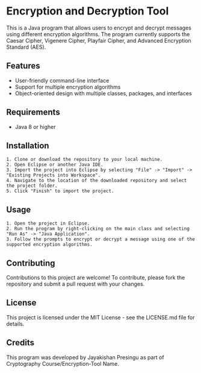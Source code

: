 # Encryption and Decryption Tool
This is a Java program that allows users to encrypt and decrypt messages using different encryption algorithms. The program currently supports the Caesar Cipher, Vigenere Cipher, Playfair Cipher, and Advanced Encryption Standard (AES).

## Features
* User-friendly command-line interface
* Support for multiple encryption algorithms
* Object-oriented design with multiple classes, packages, and interfaces

## Requirements
* Java 8 or higher

## Installation
    1. Clone or download the repository to your local machine.
    2. Open Eclipse or another Java IDE.
    3. Import the project into Eclipse by selecting "File" -> "Import" -> "Existing Projects into Workspace".
    4. Navigate to the location of the downloaded repository and select the project folder.
    5. Click "Finish" to import the project.

## Usage
    1. Open the project in Eclipse.
    2. Run the program by right-clicking on the main class and selecting "Run As" -> "Java Application".
    3. Follow the prompts to encrypt or decrypt a message using one of the supported encryption algorithms.

## Contributing
Contributions to this project are welcome! To contribute, please fork the repository and submit a pull request with your changes.

## License
This project is licensed under the MIT License - see the LICENSE.md file for details.

## Credits
This program was developed by Jayakishan Presingu as part of Cryptography Course/Encryption-Tool Name.
